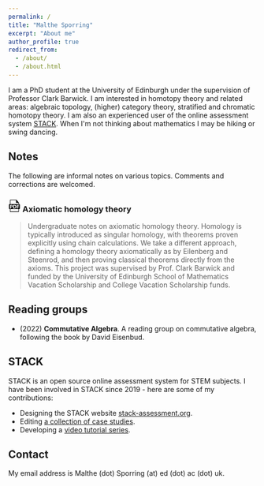 ```yaml
---
permalink: /
title: "Malthe Sporring"
excerpt: "About me"
author_profile: true
redirect_from: 
  - /about/
  - /about.html
---
```


I am a PhD student at the University of Edinburgh under the supervision of Professor Clark Barwick. I am interested in homotopy theory and related areas: algebraic topology, (higher) category theory, stratified and chromatic homotopy theory. I am also an experienced user of the online assessment system [STACK](https://stack-assessment.org/). When I'm not thinking about mathematics I may be hiking or swing dancing.

## Notes
The following are informal notes on various topics. Comments and corrections are welcomed.

### [![pdf](../images/pdf25.png)](https://raw.githubusercontent.com/malthefogsporring/homology/main/main.pdf)  Axiomatic homology theory
> Undergraduate notes on axiomatic homology theory. Homology is typically introduced as singular homology, with theorems proven explicitly using chain calculations. We take a different approach, defining a homology theory axiomatically as by Eilenberg and Steenrod, and then proving classical theorems directly from the axioms. This project was supervised by Prof. Clark Barwick and funded by the University of Edinburgh School of Mathematics Vacation Scholarship and College Vacation Scholarship funds.

## Reading groups
* (2022) **Commutative Algebra**. A reading group on commutative algebra, following the book by David Eisenbud.

## STACK
STACK is an open source online assessment system for STEM subjects. I have been involved in STACK since 2019 - here are some of my contributions:
* Designing the STACK website [stack-assessment.org](https://stack-assessment.org/).
* Editing [a collection of case studies](https://docs.stack-assessment.org/content/2019-cate-case-studies.pdf).
* Developing a [video tutorial series](http://docs.stack-assessment.org/en/Authoring/Authoring_quick_start/).

## Contact
My email address is Malthe (dot) Sporring (at) ed (dot) ac (dot) uk.
